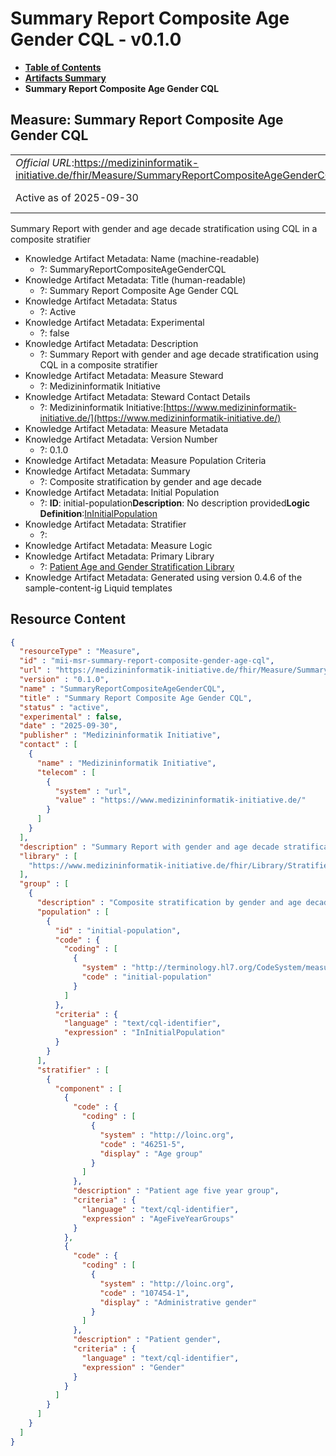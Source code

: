 # Summary Report Composite Age Gender CQL - v0.1.0

* [**Table of Contents**](toc.md)
* [**Artifacts Summary**](artifacts.md)
* **Summary Report Composite Age Gender CQL**

## Measure: Summary Report Composite Age Gender CQL 

| | |
| :--- | :--- |
| *Official URL*:https://medizininformatik-initiative.de/fhir/Measure/SummaryReportCompositeAgeGenderCQL | *Version*:0.1.0 |
| Active as of 2025-09-30 | *Computable Name*:SummaryReportCompositeAgeGenderCQL |

 
Summary Report with gender and age decade stratification using CQL in a composite stratifier 

* Knowledge Artifact Metadata: Name (machine-readable)
  * ?: SummaryReportCompositeAgeGenderCQL
* Knowledge Artifact Metadata: Title (human-readable)
  * ?: Summary Report Composite Age Gender CQL
* Knowledge Artifact Metadata: Status
  * ?: Active
* Knowledge Artifact Metadata: Experimental
  * ?: false
* Knowledge Artifact Metadata: Description
  * ?: Summary Report with gender and age decade stratification using CQL in a composite stratifier
* Knowledge Artifact Metadata: Measure Steward
  * ?: Medizininformatik Initiative
* Knowledge Artifact Metadata: Steward Contact Details
  * ?: Medizininformatik Initiative:[https://www.medizininformatik-initiative.de/](https://www.medizininformatik-initiative.de/)
* Knowledge Artifact Metadata: Measure Metadata
* Knowledge Artifact Metadata: Version Number
  * ?: 0.1.0
* Knowledge Artifact Metadata: Measure Population Criteria
* Knowledge Artifact Metadata: Summary
  * ?: Composite stratification by gender and age decade
* Knowledge Artifact Metadata: Initial Population
  * ?: **ID**: initial-population**Description**: No description provided**Logic Definition**:[InInitialPopulation](#stratifieragegender-ininitialpopulation)
* Knowledge Artifact Metadata: Stratifier
  * ?: 
* Knowledge Artifact Metadata: Measure Logic
* Knowledge Artifact Metadata: Primary Library
  * ?: [Patient Age and Gender Stratification Library](Bundle-mii-bdl-measure-library-transaction-bundle.md)
* Knowledge Artifact Metadata: Generated using version 0.4.6 of the sample-content-ig Liquid templates



## Resource Content

```json
{
  "resourceType" : "Measure",
  "id" : "mii-msr-summary-report-composite-gender-age-cql",
  "url" : "https://medizininformatik-initiative.de/fhir/Measure/SummaryReportCompositeAgeGenderCQL",
  "version" : "0.1.0",
  "name" : "SummaryReportCompositeAgeGenderCQL",
  "title" : "Summary Report Composite Age Gender CQL",
  "status" : "active",
  "experimental" : false,
  "date" : "2025-09-30",
  "publisher" : "Medizininformatik Initiative",
  "contact" : [
    {
      "name" : "Medizininformatik Initiative",
      "telecom" : [
        {
          "system" : "url",
          "value" : "https://www.medizininformatik-initiative.de/"
        }
      ]
    }
  ],
  "description" : "Summary Report with gender and age decade stratification using CQL in a composite stratifier",
  "library" : [
    "https://www.medizininformatik-initiative.de/fhir/Library/StratifierAgeGender"
  ],
  "group" : [
    {
      "description" : "Composite stratification by gender and age decade",
      "population" : [
        {
          "id" : "initial-population",
          "code" : {
            "coding" : [
              {
                "system" : "http://terminology.hl7.org/CodeSystem/measure-population",
                "code" : "initial-population"
              }
            ]
          },
          "criteria" : {
            "language" : "text/cql-identifier",
            "expression" : "InInitialPopulation"
          }
        }
      ],
      "stratifier" : [
        {
          "component" : [
            {
              "code" : {
                "coding" : [
                  {
                    "system" : "http://loinc.org",
                    "code" : "46251-5",
                    "display" : "Age group"
                  }
                ]
              },
              "description" : "Patient age five year group",
              "criteria" : {
                "language" : "text/cql-identifier",
                "expression" : "AgeFiveYearGroups"
              }
            },
            {
              "code" : {
                "coding" : [
                  {
                    "system" : "http://loinc.org",
                    "code" : "107454-1",
                    "display" : "Administrative gender"
                  }
                ]
              },
              "description" : "Patient gender",
              "criteria" : {
                "language" : "text/cql-identifier",
                "expression" : "Gender"
              }
            }
          ]
        }
      ]
    }
  ]
}

```
